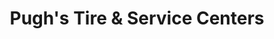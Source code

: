 ---
title: "Pugh's Tire & Service Centers"
url: /washington/pughs-tire-und-service-centers/
shop: Reifen
---